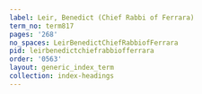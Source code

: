 ```yaml
---
label: Leir, Benedict (Chief Rabbi of Ferrara)
term_no: term817
pages: '268'
no_spaces: LeirBenedictChiefRabbiofFerrara
pid: leirbenedictchiefrabbiofferrara
order: '0563'
layout: generic_index_term
collection: index-headings
---
```

